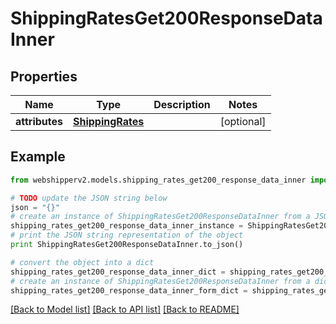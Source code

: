 # ShippingRatesGet200ResponseDataInner


## Properties
Name | Type | Description | Notes
------------ | ------------- | ------------- | -------------
**attributes** | [**ShippingRates**](ShippingRates.md) |  | [optional] 

## Example

```python
from webshipperv2.models.shipping_rates_get200_response_data_inner import ShippingRatesGet200ResponseDataInner

# TODO update the JSON string below
json = "{}"
# create an instance of ShippingRatesGet200ResponseDataInner from a JSON string
shipping_rates_get200_response_data_inner_instance = ShippingRatesGet200ResponseDataInner.from_json(json)
# print the JSON string representation of the object
print ShippingRatesGet200ResponseDataInner.to_json()

# convert the object into a dict
shipping_rates_get200_response_data_inner_dict = shipping_rates_get200_response_data_inner_instance.to_dict()
# create an instance of ShippingRatesGet200ResponseDataInner from a dict
shipping_rates_get200_response_data_inner_form_dict = shipping_rates_get200_response_data_inner.from_dict(shipping_rates_get200_response_data_inner_dict)
```
[[Back to Model list]](../README.md#documentation-for-models) [[Back to API list]](../README.md#documentation-for-api-endpoints) [[Back to README]](../README.md)


